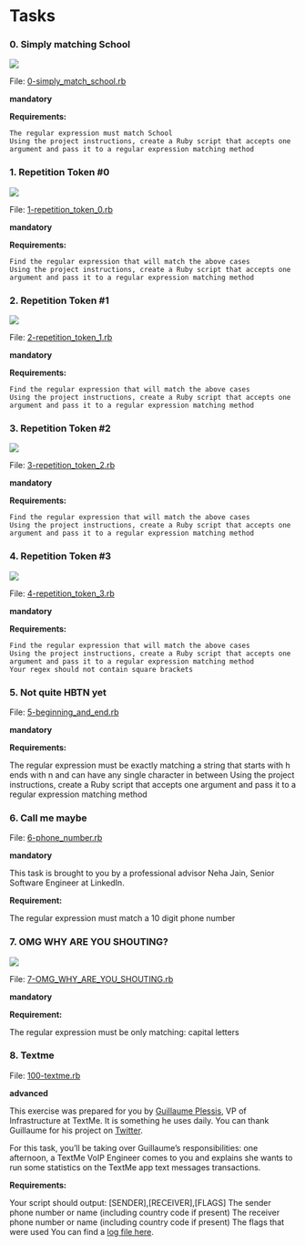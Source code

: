 # Tasks

### 0. Simply matching School
<img src="https://s3.amazonaws.com/alx-intranet.hbtn.io/uploads/medias/2020/9/ec65557f0da1fbfbff6659413885e4d4822f5b1d.png?X-Amz-Algorithm=AWS4-HMAC-SHA256&X-Amz-Credential=AKIARDDGGGOUSBVO6H7D%2F20220824%2Fus-east-1%2Fs3%2Faws4_request&X-Amz-Date=20220824T033615Z&X-Amz-Expires=86400&X-Amz-SignedHeaders=host&X-Amz-Signature=a49ac0d52f97f969f223e206196d8601fcafe9d4a886203ae1376f9b564c1c4e" />

File: [0-simply_match_school.rb](https://github.com/Izimartin/alx-system_engineering-devops/blob/master/0x06-regular_expressions/0-simply_match_school.rb)

**mandatory**

**Requirements:**

    The regular expression must match School
	Using the project instructions, create a Ruby script that accepts one argument and pass it to a regular expression matching method

### 1. Repetition Token #0
<img src="https://s3.amazonaws.com/alx-intranet.hbtn.io/uploads/medias/2020/9/e7db3c377d46453588fc84f3a975661d142fee91.png?X-Amz-Algorithm=AWS4-HMAC-SHA256&X-Amz-Credential=AKIARDDGGGOUSBVO6H7D%2F20220824%2Fus-east-1%2Fs3%2Faws4_request&X-Amz-Date=20220824T033615Z&X-Amz-Expires=86400&X-Amz-SignedHeaders=host&X-Amz-Signature=ad775034e3fd7195eb3a68a44c7f5953491df69188c2746b4ad98b4051e68b64" />

File: [1-repetition_token_0.rb](https://github.com/Izimartin/alx-system_engineering-devops/blob/master/0x06-regular_expressions/1-repetition_token_0.rb)

**mandatory**

**Requirements:**

	Find the regular expression that will match the above cases
	Using the project instructions, create a Ruby script that accepts one argument and pass it to a regular expression matching method

### 2. Repetition Token #1
<img src="https://s3.amazonaws.com/alx-intranet.hbtn.io/uploads/medias/2020/9/c59ff11db195d5cf17d1790a5141ae2f234786d2.png?X-Amz-Algorithm=AWS4-HMAC-SHA256&X-Amz-Credential=AKIARDDGGGOUSBVO6H7D%2F20220824%2Fus-east-1%2Fs3%2Faws4_request&X-Amz-Date=20220824T033615Z&X-Amz-Expires=86400&X-Amz-SignedHeaders=host&X-Amz-Signature=dab0c843cc29103470a2ab996ed7a012aa62ad7a3a254a2888ac701a2ab07daa" />

File: [2-repetition_token_1.rb](https://github.com/Izimartin/alx-system_engineering-devops/blob/master/0x06-regular_expressions/2-repetition_token_1.rb)

**mandatory**

**Requirements:**

	Find the regular expression that will match the above cases
	Using the project instructions, create a Ruby script that accepts one argument and pass it to a regular expression matching method

### 3. Repetition Token #2
<img src="https://s3.amazonaws.com/alx-intranet.hbtn.io/uploads/medias/2020/9/3b6bf4aeca6a0c2de584e7f5d68d11eef57ce205.png?X-Amz-Algorithm=AWS4-HMAC-SHA256&X-Amz-Credential=AKIARDDGGGOUSBVO6H7D%2F20220824%2Fus-east-1%2Fs3%2Faws4_request&X-Amz-Date=20220824T033615Z&X-Amz-Expires=86400&X-Amz-SignedHeaders=host&X-Amz-Signature=1746912a474cb9c6630ef9dea4d05edb05b25503b28480f901158264e79ac615" />

File: [3-repetition_token_2.rb](https://github.com/Izimartin/alx-system_engineering-devops/blob/master/0x06-regular_expressions/3-repetition_token_2.rb)

**mandatory**

**Requirements:**

	Find the regular expression that will match the above cases
	Using the project instructions, create a Ruby script that accepts one argument and pass it to a regular expression matching method

### 4. Repetition Token #3
<img src="https://s3.amazonaws.com/alx-intranet.hbtn.io/uploads/medias/2020/9/f8dbcb9cf5ae569a8645027dc46e81cb372ce28e.png?X-Amz-Algorithm=AWS4-HMAC-SHA256&X-Amz-Credential=AKIARDDGGGOUSBVO6H7D%2F20220824%2Fus-east-1%2Fs3%2Faws4_request&X-Amz-Date=20220824T033615Z&X-Amz-Expires=86400&X-Amz-SignedHeaders=host&X-Amz-Signature=d68af497cea64b2dcf76feb9aa29c1836b0ce28e9f38ddddbb9eaf18370a5436" />

File: [4-repetition_token_3.rb](https://github.com/Izimartin/alx-system_engineering-devops/blob/master/0x06-regular_expressions/4-repetition_token_3.rb)

**mandatory**

**Requirements:**

    Find the regular expression that will match the above cases
    Using the project instructions, create a Ruby script that accepts one argument and pass it to a regular expression matching method
    Your regex should not contain square brackets

### 5. Not quite HBTN yet
File: [5-beginning_and_end.rb](https://github.com/Izimartin/alx-system_engineering-devops/blob/master/0x06-regular_expressions/5-beginning_and_end.rb)

**mandatory**

**Requirements:**

The regular expression must be exactly matching a string that starts with h ends with n and can have any single character in between
Using the project instructions, create a Ruby script that accepts one argument and pass it to a regular expression matching method

### 6. Call me maybe
File: [6-phone_number.rb](https://github.com/Izimartin/alx-system_engineering-devops/blob/master/0x06-regular_expressions/6-phone_number.rb)

**mandatory**

This task is brought to you by a professional advisor Neha Jain, Senior Software Engineer at LinkedIn.

**Requirement:**

The regular expression must match a 10 digit phone number

### 7. OMG WHY ARE YOU SHOUTING?
<img src="https://alx-intranet.hbtn.io/images/contents/sysadmin/projects/78/shouting.jpg"/>

File: [7-OMG_WHY_ARE_YOU_SHOUTING.rb](https://github.com/Izimartin/alx-system_engineering-devops/blob/master/0x06-regular_expressions/7-OMG_WHY_ARE_YOU_SHOUTING.rb)

**mandatory**

**Requirement:**

The regular expression must be only matching: capital letters

### 8. Textme
File: [100-textme.rb](https://github.com/Izimartin/alx-system_engineering-devops/blob/master/0x06-regular_expressions/100-textme.rb)

**advanced**

This exercise was prepared for you by [Guillaume Plessis](https://alx-intranet.hbtn.io/rltoken/2Rwwb9pSGKXSp3b3BcqkAw), VP of Infrastructure at TextMe. It is something he uses daily. You can thank Guillaume for his project on [Twitter](https://alx-intranet.hbtn.io/rltoken/Vz-iLl3_Of797s9TsjCxJQ).

For this task, you’ll be taking over Guillaume’s responsibilities: one afternoon, a TextMe VoIP Engineer comes to you and explains she wants to run some statistics on the TextMe app text messages transactions.

**Requirements:**

Your script should output: [SENDER],[RECEIVER],[FLAGS]
The sender phone number or name (including country code if present)
The receiver phone number or name (including country code if present)
The flags that were used
You can find a [log file here](http://intranet-projects-files.s3.amazonaws.com/holbertonschool-sysadmin_devops/78/text_messages.log).

